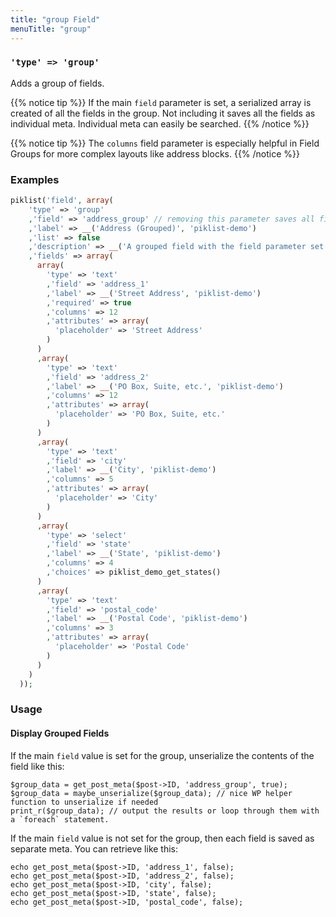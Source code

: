 ```yaml
---
title: "group Field"
menuTitle: "group"
---
```

### `'type' => 'group'`

Adds a group of fields.

{{% notice tip %}}
If the main `field` parameter is set, a serialized array is created of all the fields in the group. Not including it saves all the fields as individual meta. Individual meta can easily be searched.
{{% /notice %}}

{{% notice tip %}}
The `columns` field parameter is especially helpful in Field Groups for more complex layouts like address blocks.
{{% /notice %}}

### Examples
```php
piklist('field', array(
    'type' => 'group'
    ,'field' => 'address_group' // removing this parameter saves all fields as separate meta
    ,'label' => __('Address (Grouped)', 'piklist-demo')
    ,'list' => false
    ,'description' => __('A grouped field with the field parameter set.', 'piklist-demo')
    ,'fields' => array(
      array(
        'type' => 'text'
        ,'field' => 'address_1'
        ,'label' => __('Street Address', 'piklist-demo')
        ,'required' => true
        ,'columns' => 12
        ,'attributes' => array(
          'placeholder' => 'Street Address'
        )
      )
      ,array(
        'type' => 'text'
        ,'field' => 'address_2'
        ,'label' => __('PO Box, Suite, etc.', 'piklist-demo')
        ,'columns' => 12
        ,'attributes' => array(
          'placeholder' => 'PO Box, Suite, etc.'
        )
      )
      ,array(
        'type' => 'text'
        ,'field' => 'city'
        ,'label' => __('City', 'piklist-demo')
        ,'columns' => 5
        ,'attributes' => array(
          'placeholder' => 'City'
        )
      )
      ,array(
        'type' => 'select'
        ,'field' => 'state'
        ,'label' => __('State', 'piklist-demo')
        ,'columns' => 4
        ,'choices' => piklist_demo_get_states()
      )
      ,array(
        'type' => 'text'
        ,'field' => 'postal_code'
        ,'label' => __('Postal Code', 'piklist-demo')
        ,'columns' => 3
        ,'attributes' => array(
          'placeholder' => 'Postal Code'
        )
      )
    )
  ));
```

### Usage
#### Display Grouped Fields
If the main `field` value is set for the group, unserialize the contents of the field like this:
```
$group_data = get_post_meta($post->ID, 'address_group', true);
$group_data = maybe_unserialize($group_data); // nice WP helper function to unserialize if needed
print_r($group_data); // output the results or loop through them with a `foreach` statement.
  ```

If the main `field` value is not set for the group, then each field is saved as separate meta. You can retrieve like this:

```
echo get_post_meta($post->ID, 'address_1', false);
echo get_post_meta($post->ID, 'address_2', false);
echo get_post_meta($post->ID, 'city', false);
echo get_post_meta($post->ID, 'state', false);
echo get_post_meta($post->ID, 'postal_code', false);
```